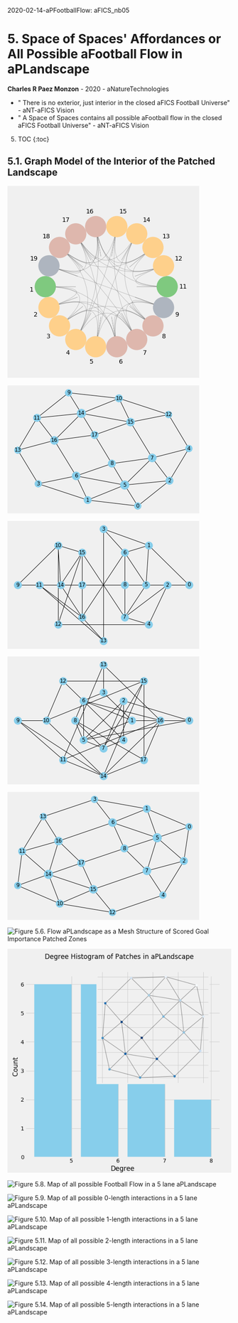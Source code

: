 2020-02-14-aPFootballFlow: aFICS_nb05 
# 5. Space of Spaces' Affordances or All Possible aFootball Flow in aPLandscape
**Charles R Paez Monzon** - 2020 - aNatureTechnologies

  - " There is no exterior, just interior in the closed aFICS Football Universe" - aNT-aFICS Vision
  - " A Space of Spaces contains all possible aFootball flow in the closed aFICS Football Universe" - aNT-aFICS Vision

5. TOC
{:toc}

## 5.1. Graph Model of the Interior of the Patched Landscape

![](/images/inaPLandscape_neighborhood.png "Figure 5.1. Organization of aFootball Inside Space in a Patched Landscape")


![](/images/inaFootball_Space_Architecture.png "Figure 5.2. Architecture of aFootball Inside Space in a Patched Landscape")


![](/images/inaFootball_1Neighborhood.png "Figure 5.3. aFootball Adjacency Between Patches Create Meso Subspaces ")


![](/images/inaFootball_team_half.png "Figure 5.4. aFootball Adjacency Between Half-Landscape Patches Create Meso Subspaces")


![](/images/inaFootball_KSpace_Architecture.png "Figure 5.5. aFootball Adjacency Between aPLandscape Meso Subspaces")


![](/images/inaPFootballMeshStructureScoreGoalImportance.png "Figure 5.6. Flow aPLandscape as a Mesh Structure of Scored Goal 
Importance Patched Zones")


![](/images/DegreeHistogramPatchesinaPLandscape.png "Figure 5.7. Degree Histogram of Patches in aPLandscape")


![](/images/inAllpossibleaFootballFlowin5lanesaPLandscape.png "Figure 5.8. Map of all possible Football Flow in a 5 lane 
aPLandscape")


![](/images/inaPLandscape5lanes_pl0_interconnectivity.png "Figure 5.9. Map of all possible 0-length interactions in a 5 lane 
aPLandscape")


![](/images/inaPLandscape5lanes_pl1_interconnectivity.png "Figure 5.10. Map of all possible 1-length interactions in a 5 lane 
aPLandscape")


![](/images/inaPLandscape5lanes_pl2_interconnectivity.png "Figure 5.11. Map of all possible 2-length interactions in a 5 lane 
aPLandscape")


![](/images/inaPLandscape5lanes_pl3_interconnectivity.png "Figure 5.12. Map of all possible 3-length interactions in a 5 lane 
aPLandscape")


![](/images/inaPLandscape5lanes_pl4_interconnectivity.png "Figure 5.13. Map of all possible 4-length interactions in a 5 lane 
aPLandscape")


![](/images/inaPLandscape5lanes_pl5_interconnectivity.png "Figure 5.14. Map of all possible 5-length interactions in a 5 lane 
aPLandscape")

